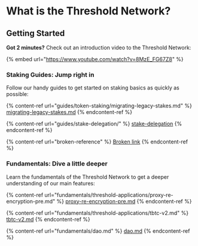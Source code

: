# What is the Threshold Network?

## Getting Started

**Got 2 minutes?** Check out an introduction video to the Threshold Network:

{% embed url="https://www.youtube.com/watch?v=8MzE_FG67Z8" %}

### Staking Guides: Jump right in

Follow our handy guides to get started on staking basics as quickly as possible:

{% content-ref url="guides/token-staking/migrating-legacy-stakes.md" %}
[migrating-legacy-stakes.md](guides/token-staking/migrating-legacy-stakes.md)
{% endcontent-ref %}

{% content-ref url="guides/stake-delegation/" %}
[stake-delegation](guides/stake-delegation/)
{% endcontent-ref %}

{% content-ref url="broken-reference" %}
[Broken link](broken-reference)
{% endcontent-ref %}

### Fundamentals: Dive a little deeper

Learn the fundamentals of the Threshold Network to get a deeper understanding of our main features:

{% content-ref url="fundamentals/threshold-applications/proxy-re-encryption-pre.md" %}
[proxy-re-encryption-pre.md](fundamentals/threshold-applications/proxy-re-encryption-pre.md)
{% endcontent-ref %}

{% content-ref url="fundamentals/threshold-applications/tbtc-v2.md" %}
[tbtc-v2.md](fundamentals/threshold-applications/tbtc-v2.md)
{% endcontent-ref %}

{% content-ref url="fundamentals/dao.md" %}
[dao.md](fundamentals/dao.md)
{% endcontent-ref %}
